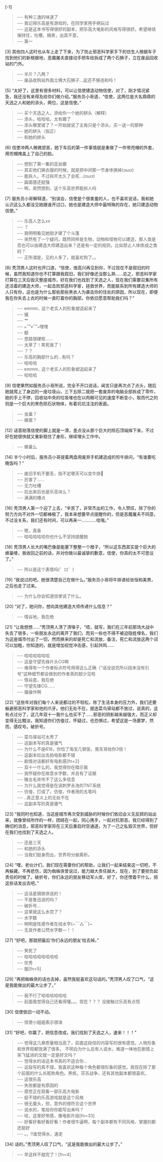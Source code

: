
[-1] 
>--- 有种三渣的味道了<br>
>--- 我记得乐高是有游戏的，在同学家用手柄玩过<br>
>--- 这是这本书写得很好的副本，把乐高大电影的风格写得很好。希望继续保持住，吐槽，搞笑，出其不意，<br>
>--- 第一<br>

[3] 其他四人这时也从车上走了下来，为了防止邪恶科学家手下的仿生人根据车子找到他们的新根据地，恶魔屠夫直接动手把车给拆成了两个石狮子，立在废品回收站的门外。
>--- 半斤？八两？<br>
>--- 废品收购站外面立俩大石狮子…这还不够违和吗！<br>

[5] “太好了，这里有很多材料，可以让信使建造动物信使，对了，刚才情况紧急，我还没有来得及给你们做介绍。”服务员小哥道，“信使，这两位是大名鼎鼎的天选之人和她的添头，两位，这是信使。”
>--- 买个天选之人，添给你一个她的姘头（解释）<br>
>--- 添头，哈哈哈，太有趣了<br>
>--- 添头哪里错了？一开始就说了主角只是个添头，买一送一的那种<br>
>--- 她的姘头（指正）<br>
>--- 和她的姘头<br>

[6] 信使冲两人微微颔首，她下车后的第一件事情就是重做了一件带兜帽的外套，用兜帽掩盖上了自己的脸。
>--- 想到了第一集的亚丝娜<br>
>--- 其实他们换衣服的时候，就是把中间那一节身体换掉(ಡωಡ)<br>
>--- 能拆人，不过拆开太久了会死…(ಡωಡ)<br>
>--- 画面感还挺强<br>
>--- 啊，突然想到，这个乐高世界能拆人吗<br>

[7] 服务员小哥解释道，“别误会，信使是个很害羞的人，也不喜欢说话，我和她认识这么久都没见她跟谁开过口，她也是建造大师中最特殊的存在，她只建造动物信使。”
>--- 乐高人怎么xx<br>
>--- ？<br>
>--- 我明明看见她刚才建了个斗篷<br>
>--- 突然有了一个疑问，既然同样是生物，动物和怪物可以建造，那人类是否也可以由建造大师建造出来？还是有一定的规则，比如禁止人体炼成之类的？<br>
>--- 正所谓是，见的人多了，就喜欢狗了。。<br>

[8] 秃顶男人这时也开口道，“信使，很高兴再见到你，不过现在不是叙旧的时候，虽然我知道你也不打算跟我叙旧，我们好像还没那么熟……总之，邪恶科学家打算在三天后毁灭整座城市，好在我们也找到了天选之人，现在我们需要召集所有还活着的建造大师，一起击败邪恶科学家，拯救世界，而能联系到所有建造大师的人只有你，这也是为什么那些那些黑衣人为袭击你的住处的原因，所以现在，即便我在你失去上衣的时候一直盯着你的胸部，你依旧愿意帮助我们吗？”
>--- emmm.. 这个老实人的形象塑造起来了<br>
>--- 骚<br>
>--- 艹<br>
>--- ๑乛v乛๑嘿嘿<br>
>--- 额<br>
>--- 思路很硬核……<br>
>--- 太草了！笑死我了！<br>
>--- ？？<br>
>--- 乐高的胸部什么的…有吗？<br>
>--- 哈哈哈<br>
>--- emmm.. 这个老实人的形象塑造起来了<br>
>--- 哈哈哈<br>

[9] 信使果然如服务员小哥所说，完全不开口说话，闻言只是再次点了点头，随后她就爬上了身边的一座垃圾山，三下五除二就把一套废弃的电脑全部拆成了零件，她的手上不停，回收站中央的垃圾堆也在以肉眼可见的速度不断变小，取而代之的则是一个巨大的黑色陨石状物体，有着坑坑洼洼的表面。
>--- 虫巢？<br>
>--- 蜂窝？<br>

[12] 话音刚落信使的脚上就是一滑，差点没从那个巨大的陨石顶端摔下来，不过好在她很快就又重新稳住了身形，继续埋头工作中。
>--- 蜂巢么<br>

[14] 半个小时后，服务员小哥提着两盘用废弃手机建造成的煎牛排问，“有谁要吃晚饭吗？”
>--- 废旧手机不要丢，指不定哪天可以变牛排🥩<br>
>--- 厉害了……<br>
>--- 无力吐槽<br>
>--- 拉出来后也是乐高块么？<br>
>--- 满满的槽点<br>

[16] 秃顶男人第一个迎了上去，“辛苦了，非常杰出的工作，令人赞叹，除了你的努力方向不对外一切都棒极了，我本来想要早点提醒你的，但是恶魔屠夫不同意，不过没关系，我们还有时间，可以再来一…………哇哦。”
>--- 嗯，真香<br>
>--- 哈哈哈哈哈你也什么不坚持提醒她<br>

[18] 秃顶男人长大的嘴巴像是能塞下整整一个橙子，“所以这东西其实是个巨大的蜂巢喽，我收回之前的话，并对你致以最诚挚的歉意，信使，你真的太不可思议了。”
>--- 所以是这个表情吗(゜ロ゜)<br>

[19] “我说过的吧，她很清楚自己在做什么。”服务员小哥将牛排递给张恒和美男，之后也走了过来。
>--- 为什么你会知道信使说了什么。<br>

[20] “对了，她问你，想向其他建造大师传递什么信息？”
>--- 情谷地，我在绝<br>

[21] “让我想想……”秃顶男人清了清嗓子，“唔，就写，我们在三年前那场大战中失去了很多，一些朋友永远的离开了我们，而另一些也不得不被迫隐姓埋名，我们为这座城市付出了一切，然而换来的却是死亡和流放，备注，死亡和流放这两个词可以加粗，你知道的，就是增加视觉冲击感，引起共鸣……
>--- 哈哈哈哈哈哈<br>
>--- 这是守望先锋片头CG啊<br>
>--- 难得有一个作者标点符号用得这么正确（“话没说完所以段末没有引号”这种细节都会做到的作者真的超少见啦<br>
>--- 情谷底，我在绝<br>
>--- 守望先锋CG……<br>
>--- 骚操作啊<br>

[22] “这些年对我们每个人来说都过的不轻松，除了生活本身的压力外，我们还要躲避邪恶科学家和他的爪牙。他们无处不在，就连菜鸟驿站都不放过，说真的，这有点过分了，这几年双十一我什么也买不了……邪恶的阴影越来越强大，而正义却变得无比黯淡，我知道你们仿徨过，怀疑过，也恐惧过，希望这是一场噩梦，然而，感叹号。破折号。
>--- 菜鸟驿站可太秀了<br>
>--- 这副本写的真是骚气<br>
>--- 为什么不是618，你恰了淘宝几顿饭，我东哥给你3倍！<br>
>--- 这副本拉出去拍电影都不错<br>
>--- 剧情对话都好有电影感[fn=2]<br>
>--- 双十一什么的，我觉得你在暗示我<br>
>--- 我怀疑你在故意水字数，并且有了证据<br>
>--- 赌五毛并传不了这么多信息<br>
>--- 为什么我觉得是在讽刺罗永浩的TNT系统<br>
>--- 彷徨，打成了，仿徨，作者用的五笔吗<br>
>--- ..真正意义上的无处不在<br>
>--- 这副本写的真是骚气<br>

[23] “我同时也知道，当这座城市再次受到威胁的时候你们依旧会义无反顾的站出来，就像曾经所作的一样，团结在一起，同心携手，一起对抗邪恶，我已经得到了确切的消息，邪恶科学家将在三天后重启时空通道，为了一己之私毁灭世界，但好在我们也找到了天选之人。
>--- 还是三天<br>
>--- 和她的添头<br>
>--- 当我们挺身而出，世界将分崩离析。<br>

[24] “嘿，老伙计们，我们现在需要你们的帮助，让我们一起来结束这一切吧，不再躲藏，不再悲伤，因为蜘蛛侠曾说过，能力越大责任越大，现在，到了要担负起责任的时候了。破折号，你们永远的朋友移动军火库，好了，你还愣着干什么，把这些话发出去吧。”
>--- 这话是钢铁侠说的！<br>
>--- 不是鲁迅说的吗？<br>
>--- 破折号…<br>
>--- 这章就这么水完了？<br>
>--- 水字数<br>
>--- 明明是性感作者在线水字(~￣△￣)~<br>
>--- 无良作者公然水字数—！！<br>

[27] “好吧，那就把最后‘你们永远的朋友’给去掉。”
>--- 笑死了<br>
>--- 哈哈哈哈哈哈哈哈<br>
>--- 优秀<br>
>--- 服[fn=5]<br>

[29] “再把蜘蛛侠的话也去掉，虽然我挺喜欢这句话的。”秃顶男人叹了口气，“这是我能做出的最大让步了。”
>--- 我不行了哈哈哈哈哈哈<br>
>--- 前面我觉得自己还看得懂。。。现在？？？
没接触过乐高有点慌<br>

[30] 信使依旧一动不动。
>--- 信使小姐姐表示很淦<br>

[31] “好吧，你赢了，把信息改成，我们找到了天选之人，速来！！！”
>--- 觉得这几章质量相当高了，前面这段信的内容写的很有感觉。人物形象和世界观都饱满了很多。
不明白为什么总有人说水，难道一味地在剧情上突飞猛进的文就一定是好文吗？<br>
>--- 觉得水的话这本书真的不适合你…<br>
>--- 这段写的真不错，我喜欢这种每个角色都很形象的感觉。我现在除了那个前面的什么长昵称角色。黑帆，芬苏战争，还有其他副本都很喜欢。<br>
>--- 这很乐高<br>
>--- 失败都是有原因的<br>
>--- 感觉正在观看一部乐高大电影<br>
>--- 挺不错的乐高游戏就是这个风格<br>
>--- 很无厘头，但，意外的很符合这个世界<br>
>--- 说水的，笔给你你能写出来吗？<br>
>--- 哇，这里好带感，像电影片段[fn=33]<br>
>--- 好看好看好看好看！作者很牛逼啊，每个副本都有不同风格，掌握的都还挺好<br>
>--- 。。!!谁觉得水，速走<br>

[34] 话的。”秃顶男人叹了口气，“这是我能做出的最大让步了。”
>--- 早这样不就完了！[fn=4]<br>
